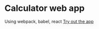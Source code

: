 # Calculator web app
Using webpack, babel, react
[Try out the app](https://maoredman.github.io/calculator/)